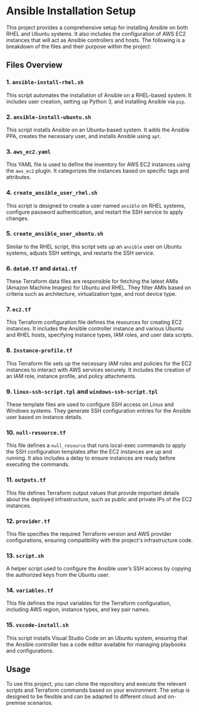 # Ansible Installation Setup

This project provides a comprehensive setup for installing Ansible on both RHEL and Ubuntu systems. It also includes the configuration of AWS EC2 instances that will act as Ansible controllers and hosts. The following is a breakdown of the files and their purpose within the project:

## Files Overview

### 1. `ansible-install-rhel.sh`
This script automates the installation of Ansible on a RHEL-based system. It includes user creation, setting up Python 3, and installing Ansible via `pip`.

### 2. `ansible-install-ubuntu.sh`
This script installs Ansible on an Ubuntu-based system. It adds the Ansible PPA, creates the necessary user, and installs Ansible using `apt`.

### 3. `aws_ec2.yaml`
This YAML file is used to define the inventory for AWS EC2 instances using the `aws_ec2` plugin. It categorizes the instances based on specific tags and attributes.

### 4. `create_ansible_user_rhel.sh`
This script is designed to create a user named `ansible` on RHEL systems, configure password authentication, and restart the SSH service to apply changes.

### 5. `create_ansible_user_ubuntu.sh`
Similar to the RHEL script, this script sets up an `ansible` user on Ubuntu systems, adjusts SSH settings, and restarts the SSH service.

### 6. `data0.tf` and `data1.tf`
These Terraform data files are responsible for fetching the latest AMIs (Amazon Machine Images) for Ubuntu and RHEL. They filter AMIs based on criteria such as architecture, virtualization type, and root device type.

### 7. `ec2.tf`
This Terraform configuration file defines the resources for creating EC2 instances. It includes the Ansible controller instance and various Ubuntu and RHEL hosts, specifying instance types, IAM roles, and user data scripts.

### 8. `Instance-profile.tf`
This Terraform file sets up the necessary IAM roles and policies for the EC2 instances to interact with AWS services securely. It includes the creation of an IAM role, instance profile, and policy attachments.

### 9. `linux-ssh-script.tpl` and `windows-ssh-script.tpl`
These template files are used to configure SSH access on Linux and Windows systems. They generate SSH configuration entries for the Ansible user based on instance details.

### 10. `null-resource.tf`
This file defines a `null_resource` that runs local-exec commands to apply the SSH configuration templates after the EC2 instances are up and running. It also includes a delay to ensure instances are ready before executing the commands.

### 11. `outputs.tf`
This file defines Terraform output values that provide important details about the deployed infrastructure, such as public and private IPs of the EC2 instances.

### 12. `provider.tf`
This file specifies the required Terraform version and AWS provider configurations, ensuring compatibility with the project's infrastructure code.

### 13. `script.sh`
A helper script used to configure the Ansible user’s SSH access by copying the authorized keys from the Ubuntu user.

### 14. `variables.tf`
This file defines the input variables for the Terraform configuration, including AWS region, instance types, and key pair names.

### 15. `vscode-install.sh`
This script installs Visual Studio Code on an Ubuntu system, ensuring that the Ansible controller has a code editor available for managing playbooks and configurations.

## Usage

To use this project, you can clone the repository and execute the relevant scripts and Terraform commands based on your environment. The setup is designed to be flexible and can be adapted to different cloud and on-premise scenarios.
